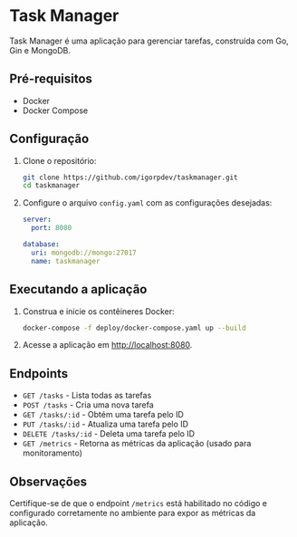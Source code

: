 # Task Manager

Task Manager é uma aplicação para gerenciar tarefas, construída com Go, Gin e MongoDB.

## Pré-requisitos

- Docker
- Docker Compose

## Configuração

1. Clone o repositório:

    ```sh
    git clone https://github.com/igorpdev/taskmanager.git
    cd taskmanager
    ```

2. Configure o arquivo `config.yaml` com as configurações desejadas:

    ```yaml
    server:
      port: 8080

    database:
      uri: mongodb://mongo:27017
      name: taskmanager
    ```

## Executando a aplicação

1. Construa e inicie os contêineres Docker:

    ```sh
    docker-compose -f deploy/docker-compose.yaml up --build 
    ```

2. Acesse a aplicação em [http://localhost:8080](http://localhost:8080).

## Endpoints

- `GET /tasks` - Lista todas as tarefas
- `POST /tasks` - Cria uma nova tarefa
- `GET /tasks/:id` - Obtém uma tarefa pelo ID
- `PUT /tasks/:id` - Atualiza uma tarefa pelo ID
- `DELETE /tasks/:id` - Deleta uma tarefa pelo ID
- `GET /metrics` - Retorna as métricas da aplicação (usado para monitoramento)

## Observações

Certifique-se de que o endpoint `/metrics` está habilitado no código e configurado corretamente no ambiente para expor as métricas da aplicação.